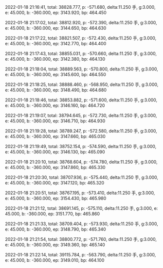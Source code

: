 2022-01-18 21:16:41, total: 38828.777, p: -571.680, delta:11.250 手, g:3.000, e: 45.000, b: -360.000, ep: 3143.920, bp: 464.450

2022-01-18 21:17:02, total: 38812.920, p: -572.390, delta:11.250 手, g:3.000, e: 45.000, b: -360.000, ep: 3144.650, bp: 464.630

2022-01-18 21:17:22, total: 38821.507, p: -572.430, delta:11.250 手, g:3.000, e: 45.000, b: -360.000, ep: 3142.770, bp: 464.400

2022-01-18 21:17:43, total: 38855.031, p: -570.660, delta:11.250 手, g:3.000, e: 45.000, b: -360.000, ep: 3142.380, bp: 464.130

2022-01-18 21:18:04, total: 38889.563, p: -570.800, delta:11.250 手, g:3.000, e: 45.000, b: -360.000, ep: 3145.600, bp: 464.550

2022-01-18 21:18:25, total: 38888.460, p: -568.950, delta:11.250 手, g:3.000, e: 45.000, b: -360.000, ep: 3148.490, bp: 464.680

2022-01-18 21:18:46, total: 38853.882, p: -571.600, delta:11.250 手, g:3.000, e: 45.000, b: -360.000, ep: 3146.160, bp: 464.720

2022-01-18 21:19:07, total: 38794.645, p: -572.730, delta:11.250 手, g:3.000, e: 45.000, b: -360.000, ep: 3146.710, bp: 464.930

2022-01-18 21:19:28, total: 38789.247, p: -572.580, delta:11.250 手, g:3.000, e: 45.000, b: -360.000, ep: 3147.660, bp: 465.030

2022-01-18 21:19:49, total: 38752.154, p: -574.590, delta:11.250 手, g:3.000, e: 45.000, b: -360.000, ep: 3146.130, bp: 465.090

2022-01-18 21:20:10, total: 38768.604, p: -574.780, delta:11.250 手, g:3.000, e: 45.000, b: -360.000, ep: 3147.860, bp: 465.330

2022-01-18 21:20:30, total: 38707.936, p: -575.440, delta:11.250 手, g:3.000, e: 45.000, b: -360.000, ep: 3147.120, bp: 465.320

2022-01-18 21:20:51, total: 38767.195, p: -573.410, delta:11.250 手, g:3.000, e: 45.000, b: -360.000, ep: 3154.430, bp: 465.980

2022-01-18 21:21:12, total: 38691.145, p: -575.110, delta:11.250 手, g:3.000, e: 45.000, b: -360.000, ep: 3151.770, bp: 465.860

2022-01-18 21:21:33, total: 38709.404, p: -573.930, delta:11.250 手, g:3.000, e: 45.000, b: -360.000, ep: 3148.790, bp: 465.340

2022-01-18 21:21:54, total: 38800.772, p: -571.760, delta:11.250 手, g:3.000, e: 45.000, b: -360.000, ep: 3149.360, bp: 465.140

2022-01-18 21:22:14, total: 39115.784, p: -563.790, delta:11.250 手, g:3.000, e: 45.000, b: -360.000, ep: 3149.010, bp: 464.100
